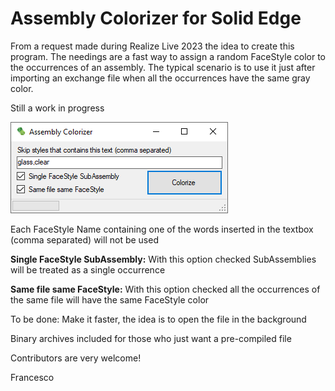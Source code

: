 # Assembly Colorizer for Solid Edge

From a request made during Realize Live 2023 the idea to create this program.
The needings are a fast way to assign a random FaceStyle color to the occurrences of an assembly.
The typical scenario is to use it just after importing an exchange file when all the occurrences have the same gray color.

Still a work in progress

<img src="Main Form.png">

Each FaceStyle Name containing one of the words inserted in the textbox (comma separated) will not be used

**Single FaceStyle SubAssembly:** With this option checked SubAssemblies will be treated as a single occurrence

**Same file same FaceStyle:** With this option checked all the occurrences of the same file will have the same FaceStyle color

To be done: Make it faster, the idea is to open the file in the background

Binary archives included for those who just want a pre-compiled file

Contributors are very welcome!

Francesco
